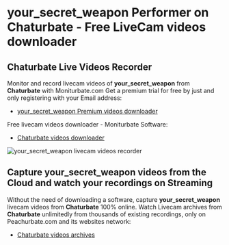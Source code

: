 # your_secret_weapon Performer on Chaturbate - Free LiveCam videos downloader

## Chaturbate Live Videos Recorder

Monitor and record livecam videos of **your_secret_weapon** from **Chaturbate** with Moniturbate.com
Get a premium trial for free by just and only registering with your Email address:
* [your_secret_weapon Premium videos downloader](https://moniturbate.com/request-demo-licence-key.html)

Free livecam videos downloader - Moniturbate Software:
* [Chaturbate videos downloader](https://moniturbate.com/moniturbate-download-software.html)

![your_secret_weapon livecam videos recorder](https://peachurnet.com/templates/moniturbate-software.png)


## Capture your_secret_weapon videos from the Cloud and watch your recordings on Streaming

Without the need of downloading a software, capture **your_secret_weapon** livecam videos from **Chaturbate** 100% online.
Watch Livecam archives from **Chaturbate** unlimitedly from thousands of existing recordings, only on Peachurbate.com and its websites network:
* [Chaturbate videos archives](https://peachurnet.com/)